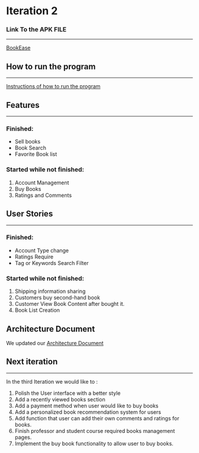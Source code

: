 # Iteration 2 
### Link To the APK FILE
---
[BookEase](https://code.cs.umanitoba.ca/comp3350-winter2024/techtitans-a01-9/-/blob/dev/app/release?ref_type=heads)
## How to run the program
---
[Instructions of how to run the program](InstructionsToRun.md)

## Features
---
### Finished:
* Sell books
* Book Search
* Favorite Book list

### Started while not finished:
1. Account Management
2. Buy Books
3. Ratings and Comments

## User Stories
---
### Finished:
* Account Type change
* Ratings Require
* Tag or Keywords Search Filter
  
### Started while not finished:
1. Shipping information sharing
2. Customers buy second-hand book
3. Customer View Book Content after bought it.
4. Book List Creation

## Architecture Document
We updated our [Architecture Document](Architecture.md)

## Next iteration
---
In the third Iteration we would like to :
1. Polish the User interface with a better style
2. Add a recently viewed books section
3. Add a payment method when user would like to buy books
4. Add a personalized book recommendation system for users
5. Add function that user can add their own comments and ratings for books.
6. Finish professor and student course required books management pages.
7. Implement the buy book functionality to allow user to buy books.